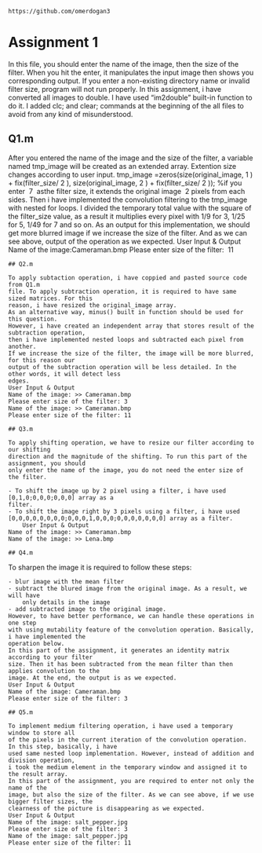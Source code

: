 ```
https://github.com/omerdogan3
```
# Assignment 1

In this file, you should enter the name of the image, then the size of the filter. When
you hit the enter, it manipulates the input image then shows you corresponding output. If you
enter a non-existing directory name or invalid filter size, program will not run properly. In this
assignment, i have converted all images to double. I have used “im2double” built-in function
to do it. I added clc; and clear; commands at the beginning of the all files to avoid from any
kind of misunderstood.

## Q1.m

After you entered the name of the image and the size of the filter, a variable named
tmp_image will be created as an extended array. Extention size changes according to user
input.
tmp_image ​=​ zeros​(​size​(​original_image​,​ 1 ​)​ ​+​ fix​(​filter_size​/​ 2 ​),
size​(​original_image​,​ 2 ​)​ ​+​ fix​(​filter_size​/​ 2 ​));
%​if​ you enter ​ 7 ​ ​as​ the filter size​,​ it ​extends​ the original image ​ 2
pixels ​from​ each sides.
Then i have implemented the convolution filtering to the tmp_image with nested for
loops. I divided the temporary total value with the square of the filter_size value, as a result it
multiplies every pixel with 1/9 for 3, 1/25 for 5, 1/49 for 7 and so on.
As an output for this implementation, we should get more blurred image if we
increase the size of the filter. And as we can see above, output of the operation as we
expected.
User Input & Output
Name​ of the image​:​ ​Cameraman​.​bmp
Please​ enter size of the filter​:​ ​ 11

```
## Q2.m

To apply subtaction operation, i have coppied and pasted source code from Q1.m
file. To apply subtraction operation, it is required to have same sized matrices. For this
reason, i have resized the original_image array.
As an alternative way, minus() built in function should be used for this question.
However, i have created an independent array that stores result of the subtraction operation,
then i have implemented nested loops and subtracted each pixel from another.
If we increase the size of the filter, the image will be more blurred, for this reason our
output of the subtraction operation will be less detailed. In the other words, it will detect less
edges.
User Input & Output
Name of the image: >> Cameraman.bmp
Please enter size of the filter: 3
Name of the image: >> Cameraman.bmp
Please enter size of the filter: 11

## Q3.m

To apply shifting operation, we have to resize our filter according to our shifting
direction and the magnitude of the shifting. To run this part of the assignment, you should
only enter the name of the image, you do not need the enter size of the filter.

- To shift the image up by 2 pixel using a filter, i have used [0,1,0;0,0,0;0,0,0] array as a
filter.
- To shift the image right by 3 pixels using a filter, i have used
[0,0,0,0,0,0,0,0;0,0,0,1,0,0,0;0,0,0,0,0,0,0] array as a filter.
    User Input & Output
Name of the image: >> Cameraman.bmp
Name of the image: >> Lena.bmp

## Q4.m

```
To sharpen the image it is required to follow these steps:
```
- blur image with the mean filter
- subtract the blured image from the original image. As a result, we will have
    only details in the image
- add subtracted image to the original image.
However, to have better performance, we can handle these operations in one step
with using mutability feature of the convolution operation. Basically, i have implemented the
operation below.
In this part of the assignment, it generates an identity matrix according to your filter
size. Then it has been subtracted from the mean filter than then applies convolution to the
image. At the end, the output is as we expected.
User Input & Output
Name of the image: Cameraman.bmp
Please enter size of the filter: 3

## Q5.m

To implement medium filtering operation, i have used a temporary window to store all
of the pixels in the current iteration of the convolution operation. In this step, basically, i have
used same nested loop implementation. However, instead of addition and division operation,
i took the medium element in the temporary window and assigned it to the result array.
In this part of the assignment, you are required to enter not only the name of the
image, but also the size of the filter. As we can see above, if we use bigger filter sizes, the
clearness of the picture is disappearing as we expected.
User Input & Output
Name of the image: salt_pepper.jpg
Please enter size of the filter: 3
Name of the image: salt_pepper.jpg
Please enter size of the filter: 11


